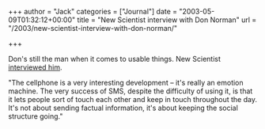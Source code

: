 +++
author = "Jack"
categories = ["Journal"]
date = "2003-05-09T01:32:12+00:00"
title = "New Scientist interview with Don Norman"
url = "/2003/new-scientist-interview-with-don-norman/"

+++

Don's still the man when it comes to usable things. New Scientist [interviewed him][1].

"The cellphone is a very interesting development &#8211; it's really an emotion machine. The very success of SMS, despite the difficulty of using it, is that it lets people sort of touch each other and keep in touch throughout the day. It's not about sending factual information, it's about keeping the social structure going."

 [1]: http://www.newscientist.com/opinion/opinterview.jsp?id=ns23631
